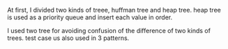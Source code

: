 At first, I divided two kinds of treee, huffman tree and heap tree.
heap tree is used as a priority queue and insert each value in order.

I used two tree for avoiding confusion of the difference of two kinds of trees.
test case us also used in 3 patterns.